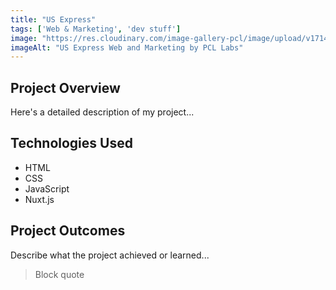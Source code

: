 ```yaml
---
title: "US Express"
tags: ['Web & Marketing', 'dev stuff']
image: "https://res.cloudinary.com/image-gallery-pcl/image/upload/v1714705143/Blawby/US_Xpress_nphfrk.png"
imageAlt: "US Express Web and Marketing by PCL Labs"
---
```


## Project Overview

Here's a detailed description of my project...

## Technologies Used

- HTML
- CSS
- JavaScript
- Nuxt.js

## Project Outcomes

Describe what the project achieved or learned...

> Block quote